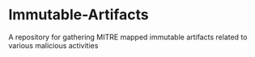 # Immutable-Artifacts
A repository for gathering MITRE mapped immutable artifacts related to various malicious activities
